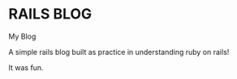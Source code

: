 # RAILS BLOG

My Blog

A simple rails blog built as practice in understanding ruby on rails!

It was fun.
